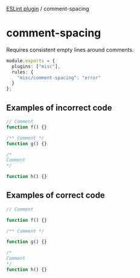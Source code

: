 [ESLint plugin](https://ilyub.github.io/eslint-plugin-misc/) / comment-spacing

# comment-spacing

Requires consistent empty lines around comments.

```ts
module.exports = {
  plugins: ["misc"],
  rules: {
    "misc/comment-spacing": "error"
  }
};
```

## Examples of incorrect code

```ts
// Comment
function f() {}

/** Comment */
function g() {}

/*
Comment
*/

function h() {}
```

## Examples of correct code

```ts
// Comment

function f() {}

/** Comment */

function g() {}

/*
Comment
*/
function h() {}
```